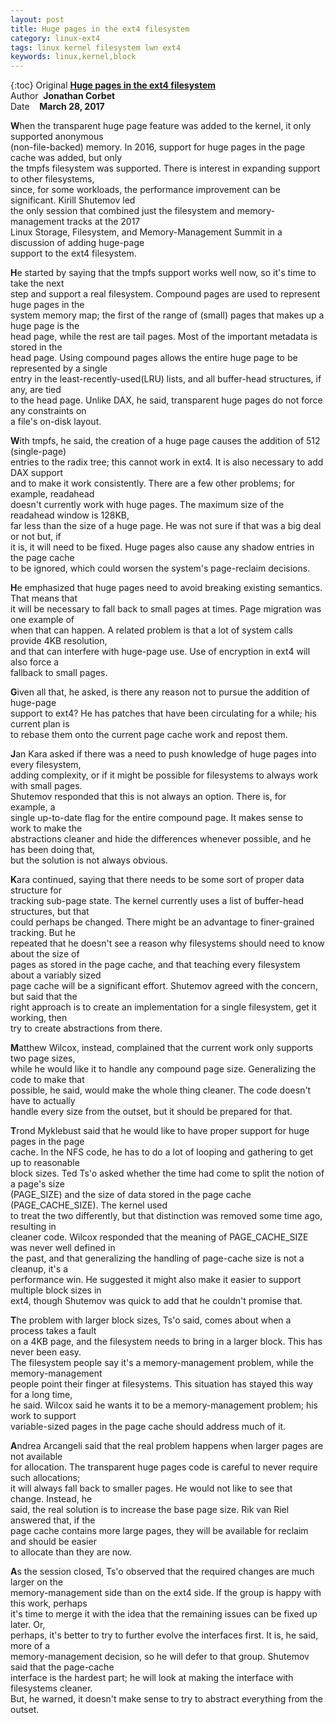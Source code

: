 ```yaml
---
layout: post
title: Huge pages in the ext4 filesystem
category: linux-ext4
tags: linux kernel filesystem lwn ext4
keywords: linux,kernel,block
---
```


{:toc}
Original&nbsp;[**Huge pages in the ext4 filesystem**](https://lwn.net/Articles/718102/)  
Author&nbsp;&nbsp;**Jonathan Corbet**  
Date&nbsp;&nbsp;&nbsp;&nbsp;**March 28, 2017**  

**W**hen the transparent huge page feature was added to the kernel, it only supported anonymous   
(non-file-backed) memory. In 2016, support for huge pages in the page cache was added, but only   
the tmpfs filesystem was supported. There is interest in expanding support to other filesystems,   
since, for some workloads, the performance improvement can be significant. Kirill Shutemov led   
the only session that combined just the filesystem and memory-management tracks at the 2017  
Linux Storage, Filesystem, and Memory-Management Summit in a discussion of adding huge-page   
support to the ext4 filesystem.

**H**e started by saying that the tmpfs support works well now, so it's time to take the next   
step and support a real filesystem. Compound pages are used to represent huge pages in the   
system memory map; the first of the range of (small) pages that makes up a huge page is the   
head page, while the rest are tail pages. Most of the important metadata is stored in the   
head page. Using compound pages allows the entire huge page to be represented by a single   
entry in the least-recently-used(LRU) lists, and all buffer-head structures, if any, are tied   
to the head page. Unlike DAX, he said, transparent huge pages do not force any constraints on   
a file's on-disk layout.

**W**ith tmpfs, he said, the creation of a huge page causes the addition of 512 (single-page)   
entries to the radix tree; this cannot work in ext4. It is also necessary to add DAX support   
and to make it work consistently. There are a few other problems; for example, readahead   
doesn't currently work with huge pages. The maximum size of the readahead window is 128KB,   
far less than the size of a huge page. He was not sure if that was a big deal or not but, if   
it is, it will need to be fixed. Huge pages also cause any shadow entries in the page cache   
to be ignored, which could worsen the system's page-reclaim decisions.

**H**e emphasized that huge pages need to avoid breaking existing semantics. That means that   
it will be necessary to fall back to small pages at times. Page migration was one example of   
when that can happen. A related problem is that a lot of system calls provide 4KB resolution,   
and that can interfere with huge-page use. Use of encryption in ext4 will also force a   
fallback to small pages.

**G**iven all that, he asked, is there any reason not to pursue the addition of huge-page   
support to ext4? He has patches that have been circulating for a while; his current plan is   
to rebase them onto the current page cache work and repost them.

**J**an Kara asked if there was a need to push knowledge of huge pages into every filesystem,   
adding complexity, or if it might be possible for filesystems to always work with small pages.  
Shutemov responded that this is not always an option. There is, for example, a   
single up-to-date flag for the entire compound page. It makes sense to work to make the   
abstractions cleaner and hide the differences whenever possible, and he has been doing that,   
but the solution is not always obvious.

**K**ara continued, saying that there needs to be some sort of proper data structure for   
tracking sub-page state. The kernel currently uses a list of buffer-head structures, but that   
could perhaps be changed. There might be an advantage to finer-grained tracking. But he   
repeated that he doesn't see a reason why filesystems should need to know about the size of   
pages as stored in the page cache, and that teaching every filesystem about a variably sized   
page cache will be a significant effort. Shutemov agreed with the concern, but said that the   
right approach is to create an implementation for a single filesystem, get it working, then   
try to create abstractions from there.

**M**atthew Wilcox, instead, complained that the current work only supports two page sizes,   
while he would like it to handle any compound page size. Generalizing the code to make that   
possible, he said, would make the whole thing cleaner. The code doesn't have to actually   
handle every size from the outset, but it should be prepared for that.

**T**rond Myklebust said that he would like to have proper support for huge pages in the page   
cache. In the NFS code, he has to do a lot of looping and gathering to get up to reasonable   
block sizes. Ted Ts'o asked whether the time had come to split the notion of a page's size   
(PAGE_SIZE) and the size of data stored in the page cache (PAGE_CACHE_SIZE). The kernel used   
to treat the two differently, but that distinction was removed some time ago, resulting in   
cleaner code. Wilcox responded that the meaning of PAGE_CACHE_SIZE was never well defined in   
the past, and that generalizing the handling of page-cache size is not a cleanup, it's a   
performance win. He suggested it might also make it easier to support multiple block sizes in   
ext4, though Shutemov was quick to add that he couldn't promise that.

**T**he problem with larger block sizes, Ts'o said, comes about when a process takes a fault   
on a 4KB page, and the filesystem needs to bring in a larger block. This has never been easy.   
The filesystem people say it's a memory-management problem, while the memory-management   
people point their finger at filesystems. This situation has stayed this way for a long time,   
he said. Wilcox said he wants it to be a memory-management problem; his work to support   
variable-sized pages in the page cache should address much of it.

**A**ndrea Arcangeli said that the real problem happens when larger pages are not available   
for allocation. The transparent huge pages code is careful to never require such allocations;   
it will always fall back to smaller pages. He would not like to see that change. Instead, he   
said, the real solution is to increase the base page size. Rik van Riel answered that, if the   
page cache contains more large pages, they will be available for reclaim and should be easier  
to allocate than they are now.

**A**s the session closed, Ts'o observed that the required changes are much larger on the   
memory-management side than on the ext4 side. If the group is happy with this work, perhaps   
it's time to merge it with the idea that the remaining issues can be fixed up later. Or,   
perhaps, it's better to try to further evolve the interfaces first. It is, he said, more of a   
memory-management decision, so he will defer to that group. Shutemov said that the page-cache   
interface is the hardest part; he will look at making the interface with filesystems cleaner.   
But, he warned, it doesn't make sense to try to abstract everything from the outset.

